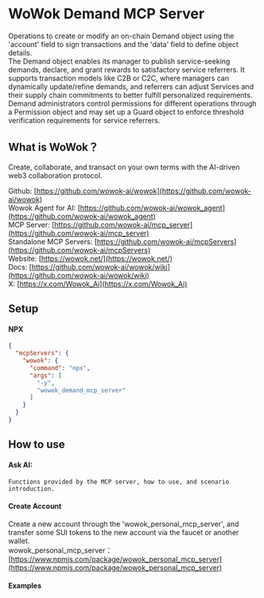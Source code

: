 # WoWok Demand MCP Server
Operations to create or modify an on-chain Demand object using the 'account' field to sign transactions and the 'data' field to define object details.     
The Demand object enables its manager to publish service-seeking demands, declare, and grant rewards to satisfactory service referrers. It supports transaction models like C2B or C2C, where managers can dynamically update/refine demands, and referrers can adjust Services and their supply chain commitments to better fulfill personalized requirements.    
Demand administrators control permissions for different operations through a Permission object and may set up a Guard object to enforce threshold verification requirements for service referrers.

## What is WoWok？
Create, collaborate, and transact on your own terms with the AI-driven web3 collaboration protocol.

Github: [https://github.com/wowok-ai/wowok](https://github.com/wowok-ai/wowok)   
Wowok Agent for AI: [https://github.com/wowok-ai/wowok_agent](https://github.com/wowok-ai/wowok_agent)   
MCP Server: [https://github.com/wowok-ai/mcp_server](https://github.com/wowok-ai/mcp_server)   
Standalone MCP Servers: [https://github.com/wowok-ai/mcpServers](https://github.com/wowok-ai/mcpServers)   
Website: [https://wowok.net/](https://wowok.net/)   
Docs: [https://github.com/wowok-ai/wowok/wiki](https://github.com/wowok-ai/wowok/wiki)   
X: [https://x.com/Wowok_Ai](https://x.com/Wowok_Ai)


## Setup   
#### NPX   
```json
{
  "mcpServers": {
    "wowok": {
      "command": "npx",
      "args": [
        "-y",
        "wowok_demand_mcp_server"
      ]
    }
  }
}
```


## How to use     
#### Ask AI:    
```
Functions provided by the MCP server, how to use, and scenario introduction.
```

#### Create Account    
Create a new account through the 'wowok_personal_mcp_server', and transfer some SUI tokens to the new account via the faucet or another wallet.         
wowok_personal_mcp_server：[https://www.npmjs.com/package/wowok_personal_mcp_server](https://www.npmjs.com/package/wowok_personal_mcp_server)     
 
#### Examples    

